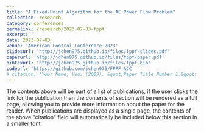 ```yaml
---
title: "A Fixed-Point Algorithm for the AC Power Flow Problem"
collection: research
category: conferences
permalink: /research/2023-07-03-fppf
excerpt: ''
date: 2023-07-03
venue: 'American Control Conference 2023'
slidesurl: 'http://jchen975.github.io/files/fppf-slides.pdf'
paperurl: 'http://jchen975.github.io/files/fppf-paper.pdf'
bibtexurl: 'http://jchen975.github.io/files/fppf.bib'
codeurl: 'https://github.com/jchen975/FPPF-ACC'
# citation: 'Your Name, You. (2009). &quot;Paper Title Number 1.&quot; <i>Journal 1</i>. 1(1).'
---
```

The contents above will be part of a list of publications, if the user clicks the link for the publication than the contents of section will be rendered as a full page, allowing you to provide more information about the paper for the reader. When publications are displayed as a single page, the contents of the above "citation" field will automatically be included below this section in a smaller font.
